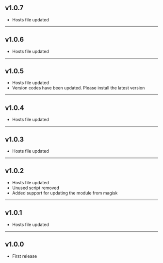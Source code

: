 ## v1.0.7
- Hosts file updated
---
## v1.0.6
- Hosts file updated
---
## v1.0.5
- Hosts file updated
- Version codes have been updated. Please install the latest version
---
## v1.0.4
- Hosts file updated
---
## v1.0.3
- Hosts file updated
---
## v1.0.2
- Hosts file updated
- Unused script removed
- Added support for updating the module from magisk
---
## v1.0.1
- Hosts file updated
---
## v1.0.0
- First release
